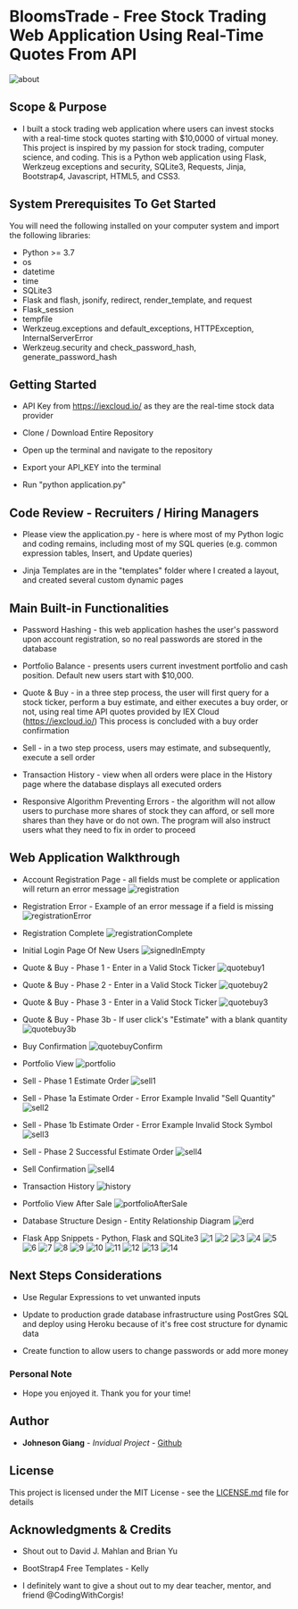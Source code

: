 # BloomsTrade - Free Stock Trading Web Application Using Real-Time Quotes From API


![about](./readme_pics/0_about.png)


## Scope & Purpose

* I built a stock trading web application where users can invest stocks with a real-time stock quotes starting with $10,0000 of virtual money. This project is inspired by my passion for stock trading, computer science, and coding. This is a Python web application using Flask, Werkzeug exceptions and security, SQLite3, Requests, Jinja, Bootstrap4, Javascript, HTML5, and CSS3.


## System Prerequisites To Get Started

You will need the following installed on your computer system and import the following libraries:
* Python >= 3.7
* os
* datetime
* time
* SQLite3
* Flask and flash, jsonify, redirect, render_template, and request
* Flask_session
* tempfile
* Werkzeug.exceptions and default_exceptions, HTTPException, InternalServerError
* Werkzeug.security and check_password_hash, generate_password_hash


## Getting Started

* API Key from https://iexcloud.io/ as they are the real-time stock data provider

* Clone / Download Entire Repository

* Open up the terminal and navigate to the repository

* Export your API_KEY into the terminal

* Run "python application.py"

## Code Review - Recruiters / Hiring Managers

* Please view the application.py - here is where most of my Python logic and coding remains, including most of my SQL queries (e.g. common expression tables, Insert, and Update queries)

* Jinja Templates are in the "templates" folder where I created a layout, and created several custom dynamic pages

## Main Built-in Functionalities

* Password Hashing - this web application hashes the user's password upon account registration, so no real passwords are stored in the database

* Portfolio Balance - presents users current investment portfolio and cash position. Default new users start with $10,000.

* Quote & Buy - in a three step process, the user will first query for a stock ticker, perform a buy estimate, and either executes a buy order, or not, using real time API quotes provided by IEX Cloud (https://iexcloud.io/) This process is concluded with a buy order confirmation

* Sell - in a two step process, users may estimate, and subsequently, execute a sell order

* Transaction History - view when all orders were place in the History page where the database displays all executed orders

* Responsive Algorithm Preventing Errors - the algorithm will not allow users to purchase more shares of stock they can afford, or sell more shares than they have or do not own. The program will also instruct users what they need to fix in order to proceed


## Web Application Walkthrough

* Account Registration Page - all fields must be complete or application will return an error message
![registration](./readme_pics/1_registration.png)

* Registration Error - Example of an error message if a field is missing
![registrationError](./readme_pics/1a_registration_error.png)

* Registration Complete
![registrationComplete](./readme_pics/2a_complete.png)

* Initial Login Page Of New Users
![signedInEmpty](./readme_pics/3_signedin_empty.png)

* Quote & Buy - Phase 1 - Enter in a Valid Stock Ticker
![quotebuy1](./readme_pics/4_quotebuy.png)

* Quote & Buy - Phase 2 - Enter in a Valid Stock Ticker
![quotebuy2](./readme_pics/4a_searchResult.png)

* Quote & Buy - Phase 3 - Enter in a Valid Stock Ticker
![quotebuy3](./readme_pics/4b_buyEstimateResult.png)

* Quote & Buy - Phase 3b - If user click's "Estimate" with a blank quantity
![quotebuy3b](./readme_pics/4c_error_prevention_buyEstimate.png)

* Buy Confirmation
![quotebuyConfirm](./readme_pics/4d_confirmation.png)

* Portfolio View 
![portfolio](./readme_pics/5_portfolio.png)

* Sell - Phase 1 Estimate Order
![sell1](./readme_pics/6a_sellError_no_input.png)

* Sell - Phase 1a Estimate Order - Error Example Invalid "Sell Quantity"
![sell2](./readme_pics/6_sellError_quantity.png)

* Sell - Phase 1b Estimate Order - Error Example Invalid Stock Symbol
![sell3](./readme_pics/6b_sellError_symbol.png)

* Sell - Phase 2 Successful Estimate Order
![sell4](./readme_pics/6c_sellEstimate.png)

* Sell Confirmation
![sell4](./readme_pics/6d_sellConfirmation.png)

* Transaction History
![history](./readme_pics/7_history.png)

* Portfolio View After Sale
![portfolioAfterSale](./readme_pics/8_portfolioAfterSale.png)

* Database Structure Design - Entity Relationship Diagram
![erd](./readme_pics/9_finance_db_ERD.png)

* Flask App Snippets - Python, Flask and SQLite3
![1](./readme_pics/code_snippets/1.png)
![2](./readme_pics/code_snippets/2.png)
![3](./readme_pics/code_snippets/3.png)
![4](./readme_pics/code_snippets/4.png)
![5](./readme_pics/code_snippets/5.png)
![6](./readme_pics/code_snippets/6.png)
![7](./readme_pics/code_snippets/7.png)
![8](./readme_pics/code_snippets/8.png)
![9](./readme_pics/code_snippets/9.png)
![10](./readme_pics/code_snippets/10.png)
![11](./readme_pics/code_snippets/11.png)
![12](./readme_pics/code_snippets/12.png)
![13](./readme_pics/code_snippets/13.png)
![14](./readme_pics/code_snippets/14.png)



## Next Steps Considerations

* Use Regular Expressions to vet unwanted inputs
  
* Update to production grade database infrastructure using PostGres SQL and deploy using Heroku because of it's free cost structure for dynamic data

* Create function to allow users to change passwords or add more money


### Personal Note

* Hope you enjoyed it. Thank you for your time!

## Author

* **Johneson Giang** - *Invidual Project* - [Github](https://github.com/jhustles)

## License

This project is licensed under the MIT License - see the [LICENSE.md](LICENSE.md) file for details

## Acknowledgments & Credits

* Shout out to David J. Mahlan and Brian Yu
* BootStrap4 Free Templates - Kelly

* I definitely want to give a shout out to my dear teacher, mentor, and friend @CodingWithCorgis!